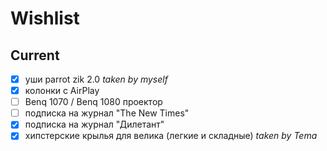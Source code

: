 # Wishlist

## Current

- [x] уши parrot zik 2.0 *taken by myself*
- [x] колонки с AirPlay
- [ ] Benq 1070 / Benq 1080 проектор
- [ ] подписка на журнал "The New Times"
- [x] подписка на журнал "Дилетант"
- [x] хипстерские крылья для велика (легкие и складные)  *taken by Tema*
